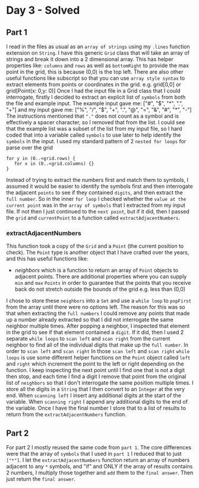 #  Day 3 - Solved

## Part 1

I read in the files as usual as an `array of strings` using my `.lines` function extension on `String`.
I have this generic `Grid` class that will take an array of strings and break it down into a 2 dimensional array. This has helper properties like: `columns` and `rows` as well as `bottomRight` to provide the max point in the grid, this is because (0,0) is the top left. There are also other useful functions like subscript so that you can use `array style syntax` to extract elements from points or coordinates in the grid. e.g. grid[0,0] or grid[Point(x: 0,y: 0)]
Once I had the input file in a Grid class that I could interrogate, firstly I decided to extract an explicit list of `symbols` from both the file and example input. The example input gave me: ["#", "$", "*", ".", "+"] and my input gave me: ["%", "/", "$", "+", ".", "@", "=", "&", "#", "*", "-"]
The instructions mentioned that `"."` does not count as a symbol and is effectively a spacer character, so I removed that from the list. I could see that the example list was a subset of the list from my input file, so I hard coded that into a variable called `symbols` to use later to help identify the `symbols` in the input.
I used my standard pattern of 2 `nested for loops` for parse over the grid
```
for y in (0..<grid.rows) {
   for x in (0..<grid.columns) {}
}
```
Instead of trying to extract the numbers first and match them to symbols, I assumed it would be easier to identify the symbols first and then interrogate the adjacent `points` to see if they contained `digits`, and then extract the `full number`.
So in the inner `for loop` I checked whether the `value at the current point` was in the `array of symbols` that I extracted from my input file.
If not then I just continued to the `next point`, but if it did, then I passed the `grid` and `currentPoint` to a function called `extractAdjacentNumbers`.

### extractAdjacentNumbers

This function took a copy of the `Grid` and a `Point` (the current position to check). The `Point` type is another object that I have crafted over the years, and this has useful functions like:
- *neighbors* which is a function to return an array of `Point` objects to adjacent points. There are additional properties where you can supply `min` and `max` `Points` in order to guarantee that the points that you receive back do not stretch outside the bounds of the grid e.g. less than (0,0)

I chose to store these `neighbors` into a `Set` and use a `while loop` to `popFirst` from the array until there were no options left. The reason for this was so that when extracting the `full numbers` I could remove any points that made up a number already extracted so that I did not interrogate the same neighbor multiple times.
After popping a neighbor, I inspected that element in the grid to see if that element contained a `digit`. If it did, then I used 2 separate `while loops` to `scan left` and `scan right` from the current neighbor to find all of the individual digits that make up the `full number`.
In order to `scan left` and `scan right` 
In those `scan left` and `scan right` `while loops` is use some different helper functions on the `Point` object called `left` and `right` which increment the point to the left or right depending on the function.
I keep inspecting the next point until I find one that is not a digit then stop, and each time I find a digit I remove that point from the original list of `neighbors` so that I don't interrogate the same position multiple times.
I store all the digits in a `String` that I then convert to an `Integer` at the very end.
When `scanning left` I insert any additional digits at the start of the variable.
When `scanning right` I append any additional digits to the end of the variable.
Once I have the final number I store that to a list of results to return from the `extractAdjacentNumbers` function.

## Part 2

For part 2 I mostly reused the same code from `part 1`. The core differences were that the array of `symbols` that I used in `part 1` I reduced that to just `["*"]`.
I let the `extractAdjacentNumbers` function return an array of numbers adjacent to any `*` symbols, and "if" and ONLY if the array of results contains 2 numbers, I multiply those together and `add` them to the `final answer`.
Then just return the `final answer`.
